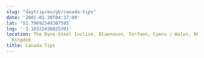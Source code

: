 ```yaml
---
slug: "daytrip/eu/gb/canada-tips"
date: '2001-01-30T04:37:00'
lat: '51.79692349307595'
lng: '-3.10322426025391'
location: The Dyne-Steel Incline, Blaenavon, Torfaen, Cymru / Wales, NP4 9SS, United
  Kingdom
title: Canada Tips
---
```



